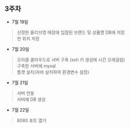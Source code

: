 
## 3주차

- 7월 19일
> 선정한 올리브영 매장에 입점된 브랜드 및 상품명 DB에 저장 <br>
> 핀 위치 저장

- 7월 20일
> 오라클 클라우드로 서버 구축 (ssh 키 생성에 시간 오래걸림) <br>
> 구축한 서버에 mysql <br>
> 톰캣 설치(자바 설치하여 환경변수 설정)

- 7월 21일
> 서버 연동 <br>
> 서버에 DB 생성

- 7월 22일
> 8080 포트 열기
